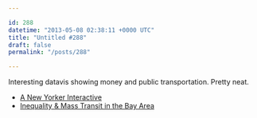 ```yaml
---

id: 288
datetime: "2013-05-08 02:38:11 +0000 UTC"
title: "Untitled #288"
draft: false
permalink: "/posts/288"

---
```


Interesting datavis showing money and public transportation. Pretty neat. 

 
 * [A New Yorker Interactive](http://www.newyorker.com/sandbox/business/subway.html)
 * [Inequality & Mass Transit in the Bay Area](http://dangrover.github.io/sf-transit-inequality/#)


